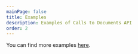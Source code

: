 ```yaml
---
mainPage: false
title: Examples
description: Examples of Calls to Documents API
order: 2
---
```


You can find more examples [here](/docs/general/examples.html).
